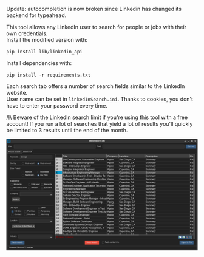 Update: autocompletion is now broken since Linkedin has changed its backend for typeahead.

This tool allows any LinkedIn user to search for people or jobs with their own credentials.\
Install the modified version with:

```
pip install lib/linkedin_api
```

Install dependencies with:

```
pip install -r requirements.txt
```

Each search tab offers a number of search fields similar to the LinkedIn website.\
User name can be set in `linkedInSearch.ini`. Thanks to cookies, you don't have to enter your password every time.

/!\ Beware of the LinkedIn search limit if you're using this tool with a free account! If you run a lot of searches that yield a lot of results you'll quickly be limited to 3 results until the end of the month.

![screenshot](screenshot.png)
